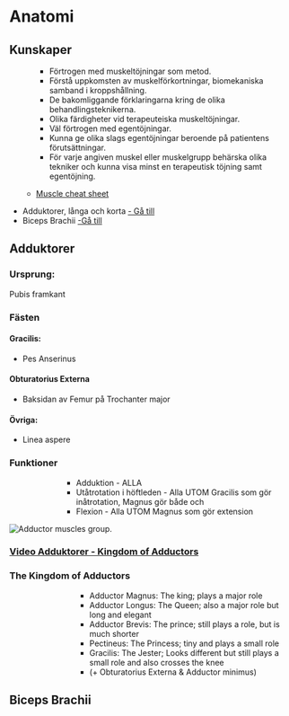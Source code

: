 <h1>Anatomi</h1>
<h2>Kunskaper</h2>
<ul>
<ul>
<ul>
<li>F&ouml;rtrogen med muskelt&ouml;jningar som metod.</li>
<li>F&ouml;rst&aring; uppkomsten av muskelf&ouml;rkortningar, biomekaniska samband i kroppsh&aring;llning.</li>
<li>De bakomliggande f&ouml;rklaringarna kring de olika behandlingsteknikerna.</li>
<li>Olika f&auml;rdigheter vid terapeuteiska muskelt&ouml;jningar.</li>
<li>V&auml;l f&ouml;rtrogen med egent&ouml;jningar.</li>
<li>Kunna ge olika slags egent&ouml;jningar beroende p&aring; patientens f&ouml;ruts&auml;ttningar.</li>
<li>F&ouml;r varje angiven muskel eller muskelgrupp beh&auml;rska olika tekniker och kunna visa minst en terapeutisk t&ouml;jning samt egent&ouml;jning.</li>
</ul>
</ul>
</ul>
<ul>
<ul>
<li><a href="https://parallelcoaching.co.uk/wp-content/uploads/2018/05/Muscle-Memory-Cheat-Sheet-.pdf" target="_blank" rel="noopener">Muscle cheat sheet</a></li>
</ul>
</ul>
<ul>
<li>Adduktorer, l&aring;nga och korta <a href="#adduktorer-funktioner"> - G&aring; till</a></li>
<li>Biceps Brachii <a href="#bicepsbrachii-funktioner">-G&aring; till</a></li>
</ul>
<h2 id="&quot;adduktorer-funktioner">Adduktorer</h2>
<h3>Ursprung:</h3>
<p>Pubis framkant</p>
<h3>F&auml;sten</h3>
<h4>Gracilis:</h4>
<ul>
<li>Pes Anserinus
</li>
</ul>
<h4>Obturatorius Externa</h4>
<ul>
<li>Baksidan av Femur p&aring; Trochanter major
</li>
</ul>
<h4>&Ouml;vriga:</h4>
<ul>
<li>Linea aspere</li>
</ul>
</ul>
<h3>Funktioner</h3>
<ul>
<ul>
<ul>
<ul>
<ul>
<li>Adduktion - ALLA</li>
<li>Ut&aring;trotation i h&ouml;ftleden - Alla UTOM Gracilis som g&ouml;r in&aring;trotation, Magnus g&ouml;r b&aring;de och</li>
<li>Flexion - Alla UTOM Magnus som g&ouml;r extension</li>
</ul>
</ul>
</ul>
</ul>
</ul>
<p><img src="https://www.videoreha.com/Images/Content/2015/08/6oF7uhdoSkeC0t8QfupG1A_400.jpg" alt="Adductor muscles group. " /></p>
<h3><a href="https://www.youtube.com/watch?v=eJabtFRcD54" target="_blank" rel="noopener">Video Adduktorer - Kingdom of Adductors</a></h3>
<h3>The Kingdom of Adductors</h3>
<ul>
<ul>
<ul>
<ul>
<ul>
<ul>
<li>Adductor Magnus: The king; plays a major role</li>
<li>Adductor Longus: The Queen; also a major role but long and elegant</li>
<li>Adductor Brevis: The prince; still plays a role, but is much shorter</li>
<li>Pectineus: The Princess; tiny and plays a small role</li>
<li>Gracilis: The Jester; Looks different but still plays a small role and also crosses the knee</li>
<li>(+ Obturatorius Externa &amp; Adductor minimus)</li>
</ul>
</ul>
</ul>
</ul>
</ul>
</ul>
<h2 id="bicepsbrachii-funktioner">Biceps Brachii</h2>
